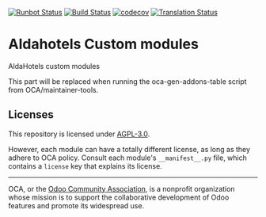 [![Runbot Status](https://runbot.odoo-community.org/runbot/badge/flat//16.0.svg)](https://runbot.odoo-community.org/runbot/repo/github-com-oca-aldahotels-)
[![Build Status](https://travis-ci.com/OCA/aldahotels.svg?branch=16.0)](https://travis-ci.com/OCA/aldahotels)
[![codecov](https://codecov.io/gh/OCA/aldahotels/branch/16.0/graph/badge.svg)](https://codecov.io/gh/OCA/aldahotels)
[![Translation Status](https://translation.odoo-community.org/widgets/aldahotels-14-0/-/svg-badge.svg)](https://translation.odoo-community.org/engage/aldahotels-14-0/?utm_source=widget)

<!-- /!\ do not modify above this line -->

# Aldahotels Custom modules

AldaHotels custom modules

<!-- /!\ do not modify below this line -->

<!-- prettier-ignore-start -->

[//]: # (addons)

This part will be replaced when running the oca-gen-addons-table script from OCA/maintainer-tools.

[//]: # (end addons)

<!-- prettier-ignore-end -->

## Licenses

This repository is licensed under [AGPL-3.0](LICENSE).

However, each module can have a totally different license, as long as they adhere to OCA
policy. Consult each module's `__manifest__.py` file, which contains a `license` key
that explains its license.

----

OCA, or the [Odoo Community Association](http://odoo-community.org/), is a nonprofit
organization whose mission is to support the collaborative development of Odoo features
and promote its widespread use.

